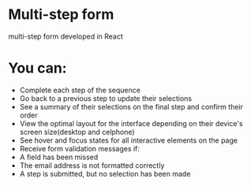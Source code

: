 # Multi-step form

multi-step form developed in React

# You can: 

+ Complete each step of the sequence
+ Go back to a previous step to update their selections
+ See a summary of their selections on the final step and confirm their order
+ View the optimal layout for the interface depending on their device's screen size(desktop and celphone)
+ See hover and focus states for all interactive elements on the page
+ Receive form validation messages if:
+ A field has been missed
+ The email address is not formatted correctly
+ A step is submitted, but no selection has been made

